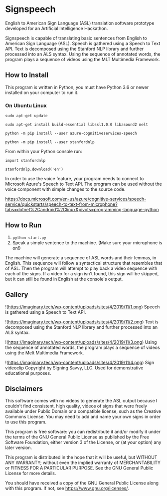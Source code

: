 # Signspeech

English to American Sign Language (ASL) translation software prototype developed for an Artificial Intelligence Hackathon.

Signspeech is capable of translating basic sentences from English to American Sign Language (ASL). Speech is gathered using a Speech to Text API. Text is decomposed using the Stanford NLP library and further processed into an ALS syntax. Using the sequence of annotated words, the program plays a sequence of videos using the MLT Multimedia Framework.

## How to Install

This program is written in Python, you must have Python 3.6 or newer installed on your computer to run it.

### On Ubuntu Linux

`sudo apt-get update`

`sudo apt-get install build-essential libssl1.0.0 libasound2 melt`

`python -m pip install --user azure-cognitiveservices-speech`

`python -m pip install --user stanfordnlp`

From within your Python console run:

`import stanfordnlp`

`stanfordnlp.download('en')`

In order to use the voice feature, your program needs to connect to Microsoft Azure's Speech to Text API. The program can be used without the voice component with simple changes to the source code.

https://docs.microsoft.com/en-us/azure/cognitive-services/speech-service/quickstarts/speech-to-text-from-microphone?tabs=dotnet%2Candroid%2Clinux&pivots=programming-language-python

## How to Run

1. `python start.py`
2. Speak a simple sentence to the machine. (Make sure your microphone is on!)

The machine will generate a sequence of ASL words and their lemmas, in English. This sequence will follow a syntactical structure that resembles that of ASL. Then the program will attempt to play back a video sequence with each of the signs. If a video for a sign isn't found, this sign will be skipped, but it can still be found in English at the console's output.

## Gallery

!(https://imaginary.tech/wp-content/uploads/sites/4/2019/11/1.png)
Speech is gathered using a Speech to Text API.

!(https://imaginary.tech/wp-content/uploads/sites/4/2019/11/2.png)
Text is decomposed using the Stanford NLP library and further processed into an ALS syntax.

!(https://imaginary.tech/wp-content/uploads/sites/4/2019/11/3.png)
Using the sequence of annotated words, the program plays a sequence of videos using the Melt Multimedia Framework.

!(https://imaginary.tech/wp-content/uploads/sites/4/2019/11/4.png)
Sign videoclip Copyright by Signing Savvy, LLC. Used for demonstrative educational purposes.

## Disclaimers

This software comes with no videos to generate the ASL output because I couldn't find consistent, high quality, videos of signs that were freely available under Public Domain or a compatible license, such as the Creative Commons License. You may need to add and name your own signs in order to use this program.

This program is free software: you can redistribute it and/or modify
it under the terms of the GNU General Public License as published by
the Free Software Foundation, either version 3 of the License, or
(at your option) any later version.

This program is distributed in the hope that it will be useful,
but WITHOUT ANY WARRANTY; without even the implied warranty of
MERCHANTABILITY or FITNESS FOR A PARTICULAR PURPOSE.  See the
GNU General Public License for more details.

You should have received a copy of the GNU General Public License
along with this program.  If not, see <https://www.gnu.org/licenses/>.
